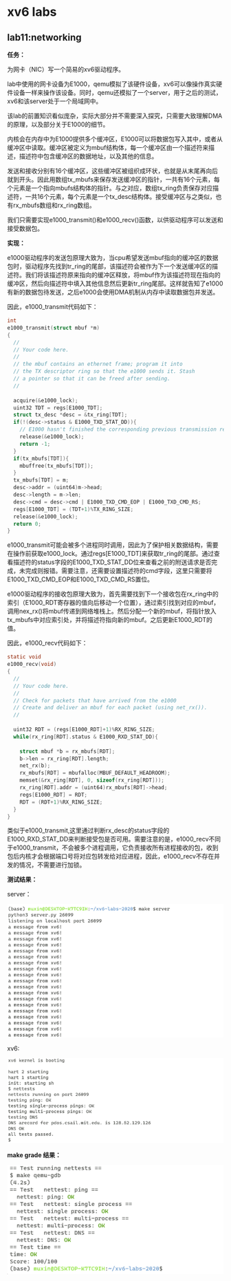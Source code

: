 # xv6 labs
## **lab11**:networking
**任务：**

为网卡（NIC）写一个简易的xv6驱动程序。

lab中使用的网卡设备为E1000，qemu模拟了该硬件设备，xv6可以像操作真实硬件设备一样来操作该设备。同时，qemu还模拟了一个server，用于之后的测试，xv6和该server处于一个局域网中。

该lab的前置知识看似庞杂，实际大部分并不需要深入探究，只需要大致理解DMA的原理，以及部分关于E1000的细节。

内核会在内存中为E1000提供多个缓冲区，E1000可以将数据包写入其中，或者从缓冲区中读取。缓冲区被定义为mbuf结构体，每一个缓冲区由一个描述符来描述，描述符中包含缓冲区的数据地址，以及其他的信息。

发送和接收分别有16个缓冲区，这些缓冲区被组织成环状，也就是从末尾再向后就到开头。因此用数组tx_mbufs来保存发送缓冲区的指针，一共有16个元素，每个元素是一个指向mbufs结构体的指针。与之对应，数组tx_ring负责保存对应描述符，一共16个元素，每个元素是一个tx_desc结构体。接受缓冲区与之类似，也有rx_mbufs数组和rx_ring数组。

我们只需要实现e1000_transmit()和e1000_recv()函数，以供驱动程序可以发送和接受数据包。

**实现：**

e1000驱动程序的发送包原理大致为，当cpu希望发送mbuf指向的缓冲区的数据包时，驱动程序先找到tr_ring的尾部，该描述符会被作为下一个发送缓冲区的描述符。我们将该描述符原来指向的缓冲区释放，将mbuf作为该描述符现在指向的缓冲区，然后向描述符中填入其他信息然后更新tr_ring尾部。这样就告知了e1000有新的数据包待发送，之后e1000会使用DMA机制从内存中读取数据包并发送。

因此，e1000_transmit代码如下：
```c
int
e1000_transmit(struct mbuf *m)
{
  //
  // Your code here.
  //
  // the mbuf contains an ethernet frame; program it into
  // the TX descriptor ring so that the e1000 sends it. Stash
  // a pointer so that it can be freed after sending.
  //
  
  acquire(&e1000_lock);
  uint32 TDT = regs[E1000_TDT];
  struct tx_desc *desc = &tx_ring[TDT];
  if(!(desc->status & E1000_TXD_STAT_DD)){
    // E1000 hasn't finished the corresponding previous transmission request
    release(&e1000_lock);
    return -1;
  }
  if(tx_mbufs[TDT]){
    mbuffree(tx_mbufs[TDT]);
  }
  tx_mbufs[TDT] = m;
  desc->addr = (uint64)m->head;
  desc->length = m->len;
  desc->cmd = desc->cmd | E1000_TXD_CMD_EOP | E1000_TXD_CMD_RS;
  regs[E1000_TDT] = (TDT+1)%TX_RING_SIZE;
  release(&e1000_lock);
  return 0;
}
```

e1000_transmit可能会被多个进程同时调用，因此为了保护相关数据结构，需要在操作前获取e1000_lock。通过regs[E1000_TDT]来获取tr_ring的尾部。通过查看描述符的status字段的E1000_TXD_STAT_DD位来查看之前的附送请求是否完成，未完成则报错。需要注意，还需要设置描述符的cmd字段，这里只需要将E1000_TXD_CMD_EOP和E1000_TXD_CMD_RS置位。

e1000驱动程序的接收包原理大致为，首先需要找到下一个接收包在rx_ring中的索引（E1000_RDT寄存器的值向后移动一个位置），通过索引找到对应的mbuf，调用nex_rx()将mbuf传递到网络堆栈上。然后分配一个新的mbuf，将指针放入tx_mbufs中对应索引处，并将描述符指向新的mbuf。之后更新E1000_RDT的值。

因此，e1000_recv代码如下：

```c
static void
e1000_recv(void)
{
  //
  // Your code here.
  //
  // Check for packets that have arrived from the e1000
  // Create and deliver an mbuf for each packet (using net_rx()).
  //

  uint32 RDT = (regs[E1000_RDT]+1)%RX_RING_SIZE;
  while(rx_ring[RDT].status & E1000_RXD_STAT_DD){

    struct mbuf *b = rx_mbufs[RDT];
    b->len = rx_ring[RDT].length;
    net_rx(b);
    rx_mbufs[RDT] = mbufalloc(MBUF_DEFAULT_HEADROOM);
    memset(&rx_ring[RDT], 0, sizeof(rx_ring[RDT]));
    rx_ring[RDT].addr = (uint64)rx_mbufs[RDT]->head;
    regs[E1000_RDT] = RDT;
    RDT = (RDT+1)%RX_RING_SIZE;
  }
}
```
类似于e1000_transmit,这里通过判断rx_desc的status字段的E1000_RXD_STAT_DD来判断接受包是否可用。需要注意的是，e1000_recv不同于e1000_transmit，不会被多个进程调用，它负责接收所有进程接收的包，收到包后内核才会根据端口号将对应包转发给对应进程，因此，e1000_recv不存在并发的情况，不需要进行加锁。

**测试结果：**

server：

![](./image/server.png)

xv6:

![](./image/nettests.png)

**make grade 结果：**

![](./image/net.png)